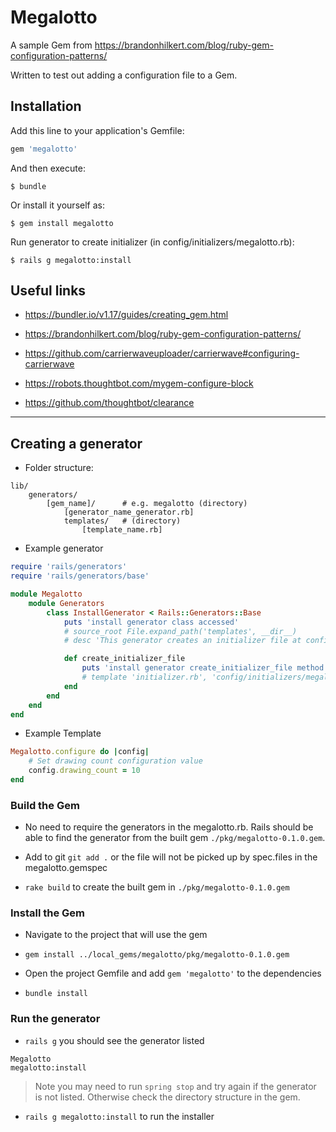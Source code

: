 # Megalotto

A sample Gem from https://brandonhilkert.com/blog/ruby-gem-configuration-patterns/

Written to test out adding a configuration file to a Gem.

## Installation

Add this line to your application's Gemfile:

```ruby
gem 'megalotto'
```

And then execute:

    $ bundle

Or install it yourself as:

    $ gem install megalotto

Run generator to create initializer (in config/initializers/megalotto.rb):

    $ rails g megalotto:install

## Useful links

- https://bundler.io/v1.17/guides/creating_gem.html

- https://brandonhilkert.com/blog/ruby-gem-configuration-patterns/
- https://github.com/carrierwaveuploader/carrierwave#configuring-carrierwave
- https://robots.thoughtbot.com/mygem-configure-block
- https://github.com/thoughtbot/clearance


---


## Creating a generator

- Folder structure:
```
lib/
    generators/
        [gem_name]/      # e.g. megalotto (directory)
            [generator_name_generator.rb]
            templates/   # (directory)
                [template_name.rb]
```

- Example generator

```ruby
require 'rails/generators'
require 'rails/generators/base'

module Megalotto
    module Generators
        class InstallGenerator < Rails::Generators::Base
            puts 'install generator class accessed'
            # source_root File.expand_path('templates', __dir__)
            # desc 'This generator creates an initializer file at config/initializers/megalotto.rb'

            def create_initializer_file
                puts 'install generator create_initializer_file method accessed'
                # template 'initializer.rb', 'config/initializers/megalotto.rb'
            end
        end
    end
end
```

- Example Template

```ruby
Megalotto.configure do |config|
    # Set drawing count configuration value
    config.drawing_count = 10
end
```

### Build the Gem

- No need to require the generators in the megalotto.rb. Rails should be able to find the generator from the built gem `./pkg/megalotto-0.1.0.gem`.

- Add to git `git add .` or the file will not be picked up by spec.files in the megalotto.gemspec

- `rake build` to create the built gem in `./pkg/megalotto-0.1.0.gem`

### Install the Gem

- Navigate to the project that will use the gem

- `gem install ../local_gems/megalotto/pkg/megalotto-0.1.0.gem`

- Open the project Gemfile and add `gem 'megalotto'` to the dependencies

- `bundle install`

### Run the generator

- `rails g` you should see the generator listed
```
Megalotto
megalotto:install
```
> Note you may need to run `spring stop` and try again if the generator is not listed. Otherwise check the directory structure in the gem.

- `rails g megalotto:install` to run the installer